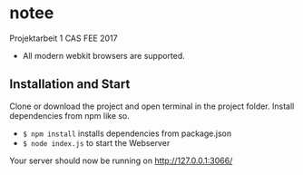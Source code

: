 # notee
Projektarbeit 1 CAS FEE 2017

* All modern webkit browsers are supported.

## Installation and Start

Clone or download the project and open terminal in the project folder. Install dependencies from npm like so.

* `$ npm install` installs dependencies from package.json
* `$ node index.js` to start the Webserver

Your server should now be running on http://127.0.0.1:3066/

## 